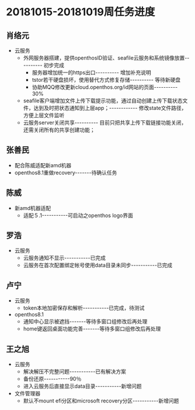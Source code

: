 # 20181015-20181019周任务进度

## 肖络元
- 云服务
   - 外网服务器搭建，提供openthosID验证、seafile云服务和系统镜像放置---------- 初步完成
      - 服务器增加统一的https出口---------- 增加补充说明
      - tstor若干硬盘损坏，使用替代方式修复存储---------- 等待新硬盘
      - 协助MQQ修改更新cloud.openthos.org/id网站的页面---------- 30%
   - seafile客户端增加文件上传下载提示功能，通过自动创建上传下载状态文件，达到及时把状态通知到上层app；------------ 修改state文件路径，方便上层文件监听
   - 云服务server关闭共享---------- 目前只把共享上传下载链接功能关闭，还需关闭所有的共享创建功能；

## 张善民
- 配合陈威适配新amd机器
- openthos8.1重做recovery-------待确认任务

## 陈威
- 新amd机器适配
   - 适配５.1-----------可启动之openthos logo界面

## 罗浩
- 云服务
   - 云服务通知不显示-----------已完成
   - 云服务在首次配置绑定帐号使用data目录未同步-----------已完成

## 卢宁
- 云服务
   - token本地加密保存和解析-----------已完成，待测试
- openthos8.1
   - 通知中心显示被遮挡-------等待多窗口组修改后再处理
   - home键返回桌面功能完善-------等待多窗口组修改后再处理

## 王之旭
- 云服务
   - 解决解压不完整问题-----------已有解决方案
   - 备份还原-----------90％
   - 进入云服务后直接显示data目录-----------新增问题
- 文件管理器
   - 默认不mount efi分区和microsoft recovery分区-----------新增问题
